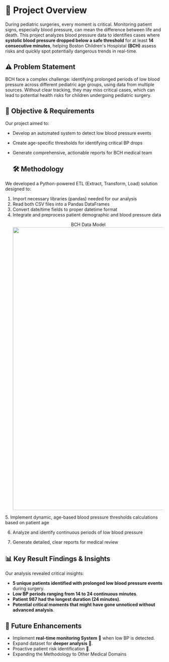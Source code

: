 # 📌 Project Overview
During pediatric surgeries, every moment is critical. Monitoring patient signs, especially blood pressure, can mean the difference between life and death. This project analyzes blood pressure data to identifies cases where **systolic blood pressure dropped below a safe threshold** for at least **14 consecutive minutes**, helping Boston Children's Hospistal **(BCH)** assess risks and quickly spot potentially dangerous trends in real-time.

## ⚠️ Problem Statement
BCH face a complex challenge: identifying prolonged periods of low blood pressure across different pediatric age groups, using data from multiple sources.  Without clear tracking, they may miss critical cases, which can lead to potential health risks for children undergoing pediatric surgery. 

## 🎯 Objective & Requirements
Our project aimed to:
- Develop an automated system to detect low blood pressure events
- Create age-specific thresholds for identifying critical BP drops
- Generate comprehensive, actionable reports for BCH medical team

  ## 🛠️ Methodology
We developed a Python-powered ETL (Extract, Transform, Load) solution designed to:
1. Import necessary libraries (pandas) needed for our analysis
2. Read both CSV files into a Pandas DataFrames
3. Convert date/time fields to proper datetime format
4. Integrate and preprocess patient demographic and blood pressure data
   <p align="center">
       BCH Data Model
    <img width="1194" height="897" alt="Blood Presure Data Model" src="https://github.com/user-attachments/assets/cd2f670c-b261-48f4-b3d9-8553e3edb744" />
</p>
5. Implement dynamic, age-based blood pressure thresholds calculations based on patient age

6. Analyze and identify continuous periods of low blood pressure

7. Generate detailed, clear reports for medical review

## 📊 Key Result Findings & Insights
Our analysis revealed critical insights:
- **5 unique patients identified with prolonged low blood pressure events** during surgery.
- **Low BP periods ranging from 14 to 24 continuous minutes**.
- **Patient 987 had the longest duration (24 minutes)**.
- **Potential critical moments that might have gone unnoticed without advanced analysis**.


## 🔮 Future Enhancements
- Implement **real-time monitoring System** 🚨 when low BP is detected.
- Expand dataset for **deeper analysis** 🏥.
- Proactive patient risk identification 🤖.
- Expanding the Methodology to Other Medical Domains



